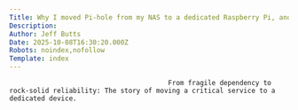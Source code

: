 ```yaml
---
Title: Why I moved Pi-hole from my NAS to a dedicated Raspberry Pi, and why you should too
Description: 
Author: Jeff Butts
Date: 2025-10-08T16:30:20.000Z
Robots: noindex,nofollow
Template: index
---
```


                                            From fragile dependency to rock-solid reliability: The story of moving a critical service to a dedicated device.
                                        